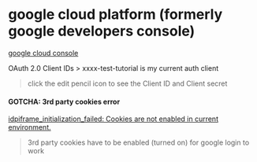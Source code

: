 # google cloud platform (formerly google developers console)

[google cloud console](https://console.cloud.google.com/apis/credentials)   

OAuth 2.0 Client IDs > xxxx-test-tutorial is my current auth client
> click the edit pencil icon to see the Client ID and Client secret

#### GOTCHA: 3rd party cookies error
[idpiframe_initialization_failed: Cookies are not enabled in current environment.](https://github.com/googleworkspace/browser-samples/issues/68)   
> 3rd party cookies have to be enabled (turned on) for google login to work